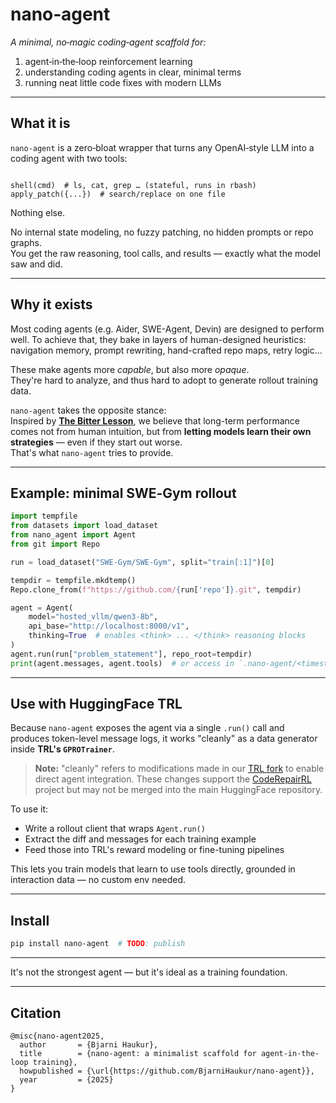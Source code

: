 # nano‑agent

*A minimal, no‑magic coding‑agent scaffold for:*

1. agent‑in‑the‑loop reinforcement learning  
2. understanding coding agents in clear, minimal terms  
3. running neat little code fixes with modern LLMs

---

## What it is

`nano‑agent` is a zero‑bloat wrapper that turns any OpenAI‑style LLM into a coding agent with two tools:

```

shell(cmd)  # ls, cat, grep … (stateful, runs in rbash)
apply_patch({...})  # search/replace on one file

````

Nothing else.

No internal state modeling, no fuzzy patching, no hidden prompts or repo graphs.  
You get the raw reasoning, tool calls, and results — exactly what the model saw and did.

---

## Why it exists

Most coding agents (e.g. Aider, SWE-Agent, Devin) are designed to perform well. To achieve that, they bake in layers of human-designed heuristics:  
navigation memory, prompt rewriting, hand-crafted repo maps, retry logic...

These make agents more *capable*, but also more *opaque*.  
They're hard to analyze, and thus hard to adopt to generate rollout training data.

`nano‑agent` takes the opposite stance:  
Inspired by [**The Bitter Lesson**](http://www.incompleteideas.net/IncIdeas/BitterLesson.html), we believe that long-term performance comes not from human intuition, but from **letting models learn their own strategies** — even if they start out worse.  
That's what `nano‑agent` tries to provide.

---

## Example: minimal SWE‑Gym rollout

```python
import tempfile
from datasets import load_dataset
from nano_agent import Agent
from git import Repo

run = load_dataset("SWE-Gym/SWE-Gym", split="train[:1]")[0]

tempdir = tempfile.mkdtemp()
Repo.clone_from(f"https://github.com/{run['repo']}.git", tempdir)

agent = Agent(
    model="hosted_vllm/qwen3-8b",
    api_base="http://localhost:8000/v1",
    thinking=True  # enables <think> ... </think> reasoning blocks
)
agent.run(run["problem_statement"], repo_root=tempdir)
print(agent.messages, agent.tools)  # or access in `.nano-agent/<timestamp>/
```

---

## Use with HuggingFace TRL

Because `nano‑agent` exposes the agent via a single `.run()` call and produces token-level message logs, it works "cleanly" as a data generator inside **TRL's `GPROTrainer`**.

> **Note:** "cleanly" refers to modifications made in our [TRL fork](https://github.com/ASSERT-KTH/trl) to enable direct agent integration. These changes support the [CodeRepairRL](https://github.com/ASSERT-KTH/CodeRepairRL) project but may not be merged into the main HuggingFace repository.

To use it:

* Write a rollout client that wraps `Agent.run()`
* Extract the diff and messages for each training example
* Feed those into TRL's reward modeling or fine-tuning pipelines

This lets you train models that learn to use tools directly, grounded in interaction data — no custom env needed.

---

## Install

```bash
pip install nano-agent  # TODO: publish
```

---

It's not the strongest agent — but it's ideal as a training foundation.

---

## Citation

```
@misc{nano-agent2025,
  author       = {Bjarni Haukur},
  title        = {nano-agent: a minimalist scaffold for agent-in-the-loop training},
  howpublished = {\url{https://github.com/BjarniHaukur/nano-agent}},
  year         = {2025}
}
```
